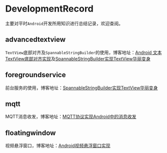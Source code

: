 # DevelopmentRecord

主要对平时`Android`开发所用知识进行总结记录，欢迎查阅。

## advancedtextview

`TextView`底部对齐及`SpannableStringBuilder`的使用，博客地址：[Android 文本TextView底部对齐实现](https://www.jianshu.com/p/35704cb34d01)及[SpannableStringBuilder实现TextView华丽变身](https://www.jianshu.com/p/ff99172dde67)

## foregroundservice

前台服务的使用，博客地址：[SpannableStringBuilder实现TextView华丽变身](https://www.jianshu.com/p/58f3b7404a59)

## mqtt

MQTT消息收发，博客地址：[MQTT协议实现Android中的消息收发](https://www.jianshu.com/p/98f62db873ec)

## floatingwindow

视频悬浮窗口，博客地址：[Android视频悬浮窗口实现](https://www.jianshu.com/p/941f0d6993f1)